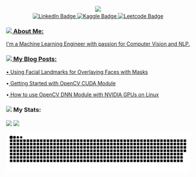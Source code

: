 <div id="header" align="center">
  <img src="https://media.giphy.com/media/v1.Y2lkPTc5MGI3NjExMDgzYjgzNDRiNjc4NGE2ZTE4MmVkYTYzZjk1ZGJhNmVmYzU0MDMyMSZjdD1z/rP6Ogaeay6vYzf0TDt/giphy.gif" width="300"/>
</div>

<div id="badges" align="center">
  <a href="https://www.linkedin.com/in/vkoriukina">
    <img src="https://img.shields.io/badge/LinkedIn-blue?style=for-the-badge&logo=linkedin&logoColor=white" alt="LinkedIn Badge"/>
  </a>
  <a href="https://www.kaggle.com/vkoriukina">
    <img src="https://img.shields.io/badge/Kaggle-035a7d?style=for-the-badge&logo=kaggle&logoColor=white" alt="Kaggle Badge"/>
  </a> 
  <a href="https://www.leetcode.com/vkoriukina">
    <img src="https://img.shields.io/badge/dynamic/json?style=for-the-badge&labelColor=black&color=%23ffa116&label=Leetcode&query=solvedOverTotal&url=https%3A%2F%2Fleetcode-badge.vercel.app%2Fapi%2Fusers%2Fvkoriukina&logo=leetcode&logoColor=yellow" alt="Leetcode Badge"/> 
    

<div id="about" align="left">
<h3>
 <img src="https://media0.giphy.com/media/lGhBlBMIN2XsEteTN3/200w.webp?cid=ecf05e47w7dn190swhkfeeapl0mcjydx0objpihan28ay7zk&rid=200w.webp&ct=s" width="35"> About Me:
</h3>
<p align="left"> I'm a Machine Learning Engineer with passion for Computer Vision and NLP.</p>
</div>
    
<div id="about" align="left">
<h3>
 <img src="https://media3.giphy.com/media/kLNTfS8SoJ1z6IT9uC/200w.webp?cid=ecf05e47lpxv1nqbh8o6xpq6obr5lzzrhuhla2lg5q9898ku&rid=200w.webp&ct=s" width="35"> My Blog Posts:
</h3>

<p align="left">&bull;<a href="https://www.learnopencv.com/using-facial-landmarks-for-overlaying-faces-with-masks" target="_blank"> Using Facial Landmarks for Overlaying Faces with Masks </a></p>
<p align="left">&bull;<a href="https://learnopencv.com/getting-started-opencv-cuda-module" target="_blank"> Getting Started with OpenCV CUDA Module </a></p>
<p align="left">&bull;<a href="https://learnopencv.com/opencv-dnn-with-gpu-support" target="_blank"> How to use OpenCV DNN Module with NVIDIA GPUs on Linux </a></p>
</div>
    


<div id="stats" align="left">
<h3>
 <img src="https://media4.giphy.com/media/v1.Y2lkPTc5MGI3NjExOGYzNmU4MmE2Njk1ODkxMTVhMGQ5ODg1MGE5ZDcwMDc4MmNmYWNjYiZjdD1z/csXXADlLOZ9EPy9LQK/giphy.gif" width="35"> My Stats:
<p float="left">
  <img src="http://github-readme-streak-stats.herokuapp.com?user=vkoriukina&theme=nightowl" width="60%" align="center" />
  <img src="https://github-readme-stats.vercel.app/api/top-langs/?username=vkoriukina&theme=nightowl" width="35%" align="center" />
</p>
</h3>
</div>    
    
    
    
<div id="snake" align="center">
  <img src="https://github.com/vkoriukina/vkoriukina/blob/output/github-contribution-grid-snake.svg"/>
</div>
